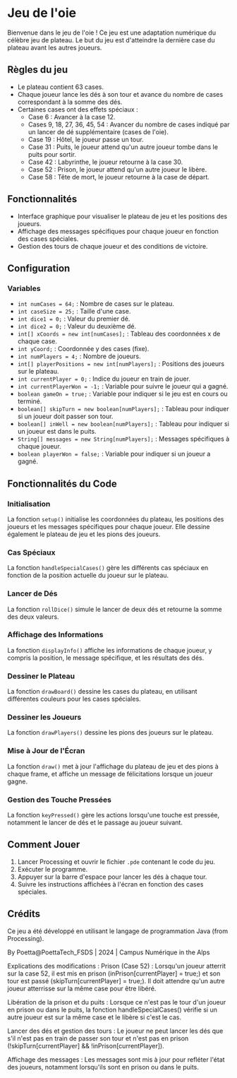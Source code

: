 # Jeu de l'oie

Bienvenue dans le jeu de l'oie ! Ce jeu est une adaptation numérique du célèbre jeu de plateau. Le but du jeu est d'atteindre la dernière case du plateau avant les autres joueurs.

## Règles du jeu

- Le plateau contient 63 cases.
- Chaque joueur lance les dés à son tour et avance du nombre de cases correspondant à la somme des dés.
- Certaines cases ont des effets spéciaux :
  - Case 6 : Avancer à la case 12.
  - Cases 9, 18, 27, 36, 45, 54 : Avancer du nombre de cases indiqué par un lancer de dé supplémentaire (cases de l'oie).
  - Case 19 : Hôtel, le joueur passe un tour.
  - Case 31 : Puits, le joueur attend qu'un autre joueur tombe dans le puits pour sortir.
  - Case 42 : Labyrinthe, le joueur retourne à la case 30.
  - Case 52 : Prison, le joueur attend qu'un autre joueur le libère.
  - Case 58 : Tête de mort, le joueur retourne à la case de départ.

## Fonctionnalités

- Interface graphique pour visualiser le plateau de jeu et les positions des joueurs.
- Affichage des messages spécifiques pour chaque joueur en fonction des cases spéciales.
- Gestion des tours de chaque joueur et des conditions de victoire.

## Configuration

### Variables

- `int numCases = 64;` : Nombre de cases sur le plateau.
- `int caseSize = 25;` : Taille d'une case.
- `int dice1 = 0;` : Valeur du premier dé.
- `int dice2 = 0;` : Valeur du deuxième dé.
- `int[] xCoords = new int[numCases];` : Tableau des coordonnées x de chaque case.
- `int yCoord;` : Coordonnée y des cases (fixe).
- `int numPlayers = 4;` : Nombre de joueurs.
- `int[] playerPositions = new int[numPlayers];` : Positions des joueurs sur le plateau.
- `int currentPlayer = 0;` : Indice du joueur en train de jouer.
- `int currentPlayerWon = -1;` : Variable pour suivre le joueur qui a gagné.
- `boolean gameOn = true;` : Variable pour indiquer si le jeu est en cours ou terminé.
- `boolean[] skipTurn = new boolean[numPlayers];` : Tableau pour indiquer si un joueur doit passer son tour.
- `boolean[] inWell = new boolean[numPlayers];` : Tableau pour indiquer si un joueur est dans le puits.
- `String[] messages = new String[numPlayers];` : Messages spécifiques à chaque joueur.
- `boolean playerWon = false;` : Variable pour indiquer si un joueur a gagné.

## Fonctionnalités du Code

### Initialisation

La fonction `setup()` initialise les coordonnées du plateau, les positions des joueurs et les messages spécifiques pour chaque joueur. Elle dessine également le plateau de jeu et les pions des joueurs.

### Cas Spéciaux

La fonction `handleSpecialCases()` gère les différents cas spéciaux en fonction de la position actuelle du joueur sur le plateau.

### Lancer de Dés

La fonction `rollDice()` simule le lancer de deux dés et retourne la somme des deux valeurs.

### Affichage des Informations

La fonction `displayInfo()` affiche les informations de chaque joueur, y compris la position, le message spécifique, et les résultats des dés.

### Dessiner le Plateau

La fonction `drawBoard()` dessine les cases du plateau, en utilisant différentes couleurs pour les cases spéciales.

### Dessiner les Joueurs

La fonction `drawPlayers()` dessine les pions des joueurs sur le plateau.

### Mise à Jour de l'Écran

La fonction `draw()` met à jour l'affichage du plateau de jeu et des pions à chaque frame, et affiche un message de félicitations lorsque un joueur gagne.

### Gestion des Touche Pressées

La fonction `keyPressed()` gère les actions lorsqu'une touche est pressée, notamment le lancer de dés et le passage au joueur suivant.

## Comment Jouer

1. Lancer Processing et ouvrir le fichier `.pde` contenant le code du jeu.
2. Exécuter le programme.
3. Appuyer sur la barre d'espace pour lancer les dés à chaque tour.
4. Suivre les instructions affichées à l'écran en fonction des cases spéciales.

## Crédits

Ce jeu a été développé en utilisant le langage de programmation Java (from Processing).

By Poetta@PoettaTech_FSDS | 2024 | Campus Numérique in the Alps














Explications des modifications :
Prison (Case 52) : Lorsqu'un joueur atterrit sur la case 52, il est mis en prison (inPrison[currentPlayer] = true;) et son tour est passé (skipTurn[currentPlayer] = true;). Il doit attendre qu'un autre joueur atterrisse sur la même case pour être libéré.

Libération de la prison et du puits : Lorsque ce n'est pas le tour d'un joueur en prison ou dans le puits, la fonction handleSpecialCases() vérifie si un autre joueur est sur la même case et le libère si c'est le cas.

Lancer des dés et gestion des tours : Le joueur ne peut lancer les dés que s'il n'est pas en train de passer son tour et n'est pas en prison (!skipTurn[currentPlayer] && !inPrison[currentPlayer]).

Affichage des messages : Les messages sont mis à jour pour refléter l'état des joueurs, notamment lorsqu'ils sont en prison ou dans le puits.
